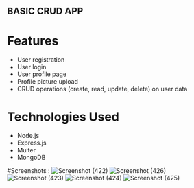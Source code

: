 ## BASIC CRUD APP

# Features
- User registration
- User login
- User profile page
- Profile picture upload
- CRUD operations (create, read, update, delete) on user data

# Technologies Used
- Node.js
- Express.js
- Multer
- MongoDB

#Screenshots :
![Screenshot (422)](https://user-images.githubusercontent.com/95414266/226203085-f5db1649-d7f4-4128-a7a6-3c43de83c9f0.png)
![Screenshot (426)](https://user-images.githubusercontent.com/95414266/226203128-9ca9ee9a-814a-4950-87e2-d4863bab330d.png)
![Screenshot (423)](https://user-images.githubusercontent.com/95414266/226203090-f256178a-1fb2-4651-8e81-fd54b9f2e738.png)
![Screenshot (424)](https://user-images.githubusercontent.com/95414266/226203093-4d77151d-9a89-4a99-912b-9eaa68a8f136.png)
![Screenshot (425)](https://user-images.githubusercontent.com/95414266/226203094-18edfa26-d82d-4361-8bbd-784a79af0cc7.png)
